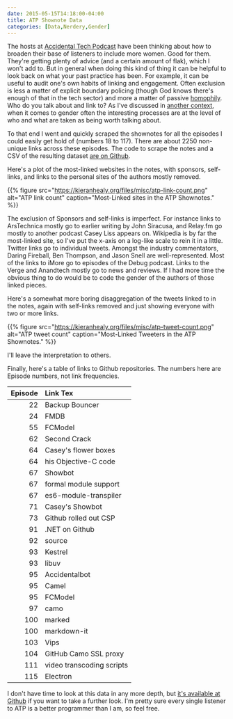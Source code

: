 ```yaml
---
date: 2015-05-15T14:18:00-04:00
title: ATP Shownote Data
categories: [Data,Nerdery,Gender]
---
```


The hosts at [Accidental Tech Podcast](http://atp.fm) have been thinking about how to broaden their base of listeners to include more women. Good for them. They're getting plenty of advice (and a certain amount of flak), which I won't add to. But in general when doing this kind of thing it can be helpful to look back on what your past practice has been. For example, it can be useful to audit one's own habits of linking and engagement. Often exclusion is less a matter of explicit boundary policing (though God knows there's enough of that in the tech sector) and more a matter of passive [homophily](http://en.wikipedia.org/wiki/Homophily). Who do you talk about and link to? As I've discussed in [another context](https://kieranhealy.org/blog/archives/2015/02/25/gender-and-citation-in-four-general-interest-philosophy-journals-1993-2013/), when it comes to gender often the interesting processes are at the level of who and what are taken as being worth talking about.

To that end I went and quickly scraped the shownotes for all the episodes I could easily get hold of (numbers 18 to 117). There are about 2250 non-unique links across these episodes. The code to scrape the notes and a CSV of the resulting dataset [are on Github](https://github.com/kjhealy/atpfm).

Here's a plot of the most-linked websites in the notes, with sponsors, self-links, and links to the personal sites of the authors mostly removed. 

{{% figure src="https://kieranhealy.org/files/misc/atp-link-count.png" alt="ATP link count" caption="Most-Linked sites in the ATP Shownotes." %}}

The exclusion of Sponsors and self-links is imperfect. For instance links to ArsTechnica mostly go to earlier writing by John Siracusa, and Relay.fm go mostly to another podcast Casey Liss appears on. Wikipedia is by far the most-linked site, so I've put the x-axis on a log-like scale to rein it in a little. Twitter links go to individual tweets. Amongst the industry commentators, Daring Fireball, Ben Thompson, and Jason Snell are well-represented. Most of the links to iMore go to episodes of the Debug podcast. Links to the Verge and Anandtech mostly go to news and reviews. If I had more time the obvious thing to do would be to code the gender of the authors of those linked pieces.

Here's a somewhat more boring disaggregation of the tweets linked to in the notes, again with self-links removed and just showing everyone with two or more links. 

{{% figure src="https://kieranhealy.org/files/misc/atp-tweet-count.png" alt="ATP tweet count" caption="Most-Linked Tweeters in the ATP Shownotes." %}}

I'll leave the interpretation to others.

Finally, here's a table of links to Github repositories. The numbers here are Episode numbers, not link frequencies.

|Episode|Link Tex                  |
|------:|:-------------------------|
|     22|Backup Bouncer            |
|     24|FMDB                      |
|     55|FCModel                   |
|     62|Second Crack              |
|     64|Casey's flower boxes      |
|     64|his Objective-C code      |
|     67|Showbot                   |
|     67|formal module support     |
|     67|es6-module-transpiler     |
|     71|Casey's Showbot           |
|     73|Github rolled out CSP     |
|     91|.NET on Github            |
|     92|source                    |
|     93|Kestrel                   |
|     93|libuv                     |
|     95|Accidentalbot             |
|     95|Camel                     |
|     95|FCModel                   |
|     97|camo                      |
|    100|marked                    |
|    100|markdown-it               |
|    103|Vips                      |
|    104|GitHub Camo SSL proxy     |
|    111|video transcoding scripts |
|    115|Electron                  |


I don't have time to look at this data in any more depth, but [it's available at Github](https://github.com/kjhealy/atpfm) if you want to take a further look. I'm pretty sure every single listener to ATP is a better programmer than I am, so feel free.
